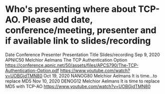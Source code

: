 # Who's presenting where about TCP-AO. Please add date, conference/meeting, presenter and if available link to slides/recording

Date            Conference  Presenter         Presentation Title                     Slides/recording
Sep 9, 2020     APNIC50     Melchior Aelmans  The TCP Authentication Option         https://conference.apnic.net/50/assets/files/APCS790/The-TCP-Authentication-Option.pdf
                                                                                    https://www.youtube.com/watch?v=UOBGjdTMN80
Oct 19, 2020    NANOG80     Melchior Aelmans  It is time...to replace MD5
Nov 10, 2020    DENOG12     Melchior Aelmans  It is time to replace MD5 with TCP-AO https://www.youtube.com/watch?v=UOBGjdTMN80
